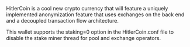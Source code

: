 HitlerCoin is a cool new crypto currency that will feature a uniquely implemented anonymization feature that uses exchanges on the back end and a decoupled transaction flow architecture.

This wallet supports the staking=0 option in the HitlerCoin.conf file to disable the stake miner thread for pool and exchange operators.

